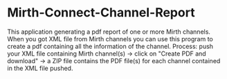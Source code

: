 # Mirth-Connect-Channel-Report
This application generating a pdf report of one or more Mirth channels.
When you got XML file from Mirth channels you can use this program to create a pdf containing all the information of the channel.
Process: push your XML file containing Mirth channel(s) -> click on "Create PDF and download" -> a ZIP file contains the PDF file(s) for each channel contained in the XML file pushed.
